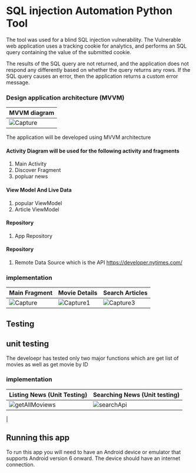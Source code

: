 # SQL injection Automation Python Tool

The tool was used for a blind SQL injection vulnerability. The Vulnerable web application uses a tracking cookie for analytics, and performs an SQL query containing the value of the submitted cookie.

The results of the SQL query are not returned, and the application does not respond any differently based on whether the query returns any rows. If the SQL query causes an error, then the application returns a custom error message. 


### Design application architecture (MVVM)
| MVVM diagram |
| ----------- |
|![Capture](https://user-images.githubusercontent.com/33663456/122086927-c561aa00-ce36-11eb-9758-472c7e99c91a.PNG)

The application will be developed using MVVM architecture
#### Activity Diagram will be used for the following activity and fragments
1. Main Activity 
2. Discover Fragment 
3. popluar news
 #### View Model And Live Data
1. popular ViewModel
2. Article ViewModel
#### Repository
1. App Repository
 #### Repository
1. Remote Data Source which is the API https://developer.nytimes.com/

### implementation 
| Main Fragment |Movie Details |Search Articles |
| ----------- | ----------- | ----------- |
| ![Capture](https://user-images.githubusercontent.com/33663456/122086588-6bf97b00-ce36-11eb-8261-31a627fc54bc.PNG)| ![Capture1](https://user-images.githubusercontent.com/33663456/122086626-761b7980-ce36-11eb-9c55-32001c12d90f.PNG)|![Capture3](https://user-images.githubusercontent.com/33663456/122086635-7a479700-ce36-11eb-8598-845414b43434.PNG)|

## Testing  
## unit testing 
The develoepr has tested only  two major functions which are get list of movies as well as get movie by ID 
### implementation 
| Listing News (Unit Testing) |Searching News (Unit testing) |
| ----------- | ----------- |
| ![getAllMoviews](https://user-images.githubusercontent.com/33663456/122535170-e0f6cb80-d055-11eb-9c30-0c8db852768a.PNG)|![searchApi](https://user-images.githubusercontent.com/33663456/122535217-ebb16080-d055-11eb-8a1f-ee1f5c0a88d6.PNG)
|
## Running this app
To run this app you will need to have an Android device or emulator that supports Android version 6 onward. The device should have an internet connection. 
